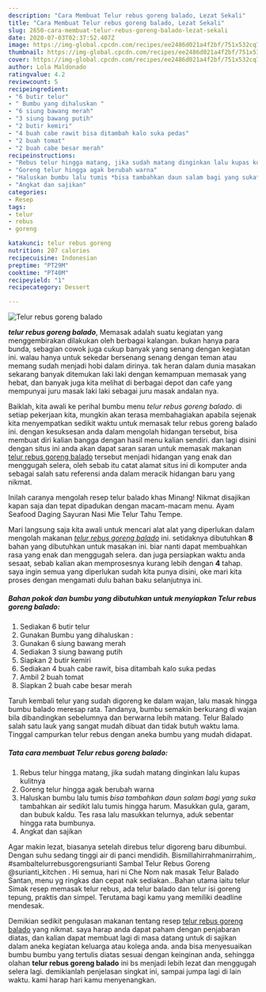```yaml
---
description: "Cara Membuat Telur rebus goreng balado, Lezat Sekali"
title: "Cara Membuat Telur rebus goreng balado, Lezat Sekali"
slug: 2650-cara-membuat-telur-rebus-goreng-balado-lezat-sekali
date: 2020-07-03T02:37:52.407Z
image: https://img-global.cpcdn.com/recipes/ee2486d021a4f2bf/751x532cq70/telur-rebus-goreng-balado-foto-resep-utama.jpg
thumbnail: https://img-global.cpcdn.com/recipes/ee2486d021a4f2bf/751x532cq70/telur-rebus-goreng-balado-foto-resep-utama.jpg
cover: https://img-global.cpcdn.com/recipes/ee2486d021a4f2bf/751x532cq70/telur-rebus-goreng-balado-foto-resep-utama.jpg
author: Lola Maldonado
ratingvalue: 4.2
reviewcount: 5
recipeingredient:
- "6 butir telur"
- " Bumbu yang dihaluskan "
- "6 siung bawang merah"
- "3 siung bawang putih"
- "2 butir kemiri"
- "4 buah cabe rawit bisa ditambah kalo suka pedas"
- "2 buah tomat"
- "2 buah cabe besar merah"
recipeinstructions:
- "Rebus telur hingga matang, jika sudah matang dinginkan lalu kupas kulitnya"
- "Goreng telur hingga agak berubah warna"
- "Haluskan bumbu lalu tumis *bisa tambahkan daun salam bagi yang suka* tambahkan air sedikit lalu tumis hingga harum. Masukkan gula, garam, dan bubuk kaldu. Tes rasa lalu masukkan telurnya, aduk sebentar hingga rata bumbunya."
- "Angkat dan sajikan"
categories:
- Resep
tags:
- telur
- rebus
- goreng

katakunci: telur rebus goreng 
nutrition: 207 calories
recipecuisine: Indonesian
preptime: "PT29M"
cooktime: "PT40M"
recipeyield: "1"
recipecategory: Dessert

---
```



![Telur rebus goreng balado](https://img-global.cpcdn.com/recipes/ee2486d021a4f2bf/751x532cq70/telur-rebus-goreng-balado-foto-resep-utama.jpg)

<b><i>telur rebus goreng balado</i></b>, Memasak adalah suatu kegiatan yang menggembirakan dilakukan oleh berbagai kalangan. bukan hanya para bunda, sebagian cowok juga cukup banyak yang senang dengan kegiatan ini. walau hanya untuk sekedar bersenang senang dengan teman atau memang sudah menjadi hobi dalam dirinya. tak heran dalam dunia masakan sekarang banyak ditemukan laki laki dengan kemampuan memasak yang hebat, dan banyak juga kita melihat di berbagai depot dan cafe yang mempunyai juru masak laki laki sebagai juru masak andalan nya.

Baiklah, kita awali ke perihal bumbu menu <i>telur rebus goreng balado</i>. di setiap pekerjaan kita, mungkin akan terasa membahagiakan apabila sejenak kita menyempatkan sedikit waktu untuk memasak telur rebus goreng balado ini. dengan kesuksesan anda dalam mengolah hidangan tersebut, bisa membuat diri kalian bangga dengan hasil menu kalian sendiri. dan lagi disini dengan situs ini anda akan dapat saran saran untuk memasak makanan <u>telur rebus goreng balado</u> tersebut menjadi hidangan yang enak dan menggugah selera, oleh sebab itu catat alamat situs ini di komputer anda sebagai salah satu referensi anda dalam meracik hidangan baru yang nikmat.

Inilah caranya mengolah resep telur balado khas Minang! Nikmat disajikan kapan saja dan tepat dipadukan dengan macam-macam menu. Ayam Seafood Daging Sayuran Nasi Mie Telur Tahu Tempe.


Mari langsung saja kita awali untuk mencari alat alat yang diperlukan dalam mengolah makanan <u><i>telur rebus goreng balado</i></u> ini. setidaknya dibutuhkan <b>8</b> bahan yang dibutuhkan untuk masakan ini. biar nanti dapat membuahkan rasa yang enak dan menggugah selera. dan juga persiapkan waktu anda sesaat, sebab kalian akan memprosesnya kurang lebih dengan <b>4</b> tahap. saya ingin semua yang diperlukan sudah kita punya disini, oke mari kita proses dengan mengamati dulu bahan baku selanjutnya ini.

<!--inarticleads1-->

##### Bahan pokok dan bumbu yang dibutuhkan untuk menyiapkan Telur rebus goreng balado:

1. Sediakan 6 butir telur
1. Gunakan  Bumbu yang dihaluskan :
1. Gunakan 6 siung bawang merah
1. Sediakan 3 siung bawang putih
1. Siapkan 2 butir kemiri
1. Sediakan 4 buah cabe rawit, bisa ditambah kalo suka pedas
1. Ambil 2 buah tomat
1. Siapkan 2 buah cabe besar merah


Taruh kembali telur yang sudah digoreng ke dalam wajan, lalu masak hingga bumbu balado meresap rata. Tandanya, bumbu semakin berkurang di wajan bila dibandingkan sebelumnya dan berwarna lebih matang. Telur Balado salah satu lauk yang sangat mudah dibuat dan tidak butuh waktu lama. Tinggal campurkan telur rebus dengan aneka bumbu yang mudah didapat. 

<!--inarticleads2-->

##### Tata cara membuat Telur rebus goreng balado:

1. Rebus telur hingga matang, jika sudah matang dinginkan lalu kupas kulitnya
1. Goreng telur hingga agak berubah warna
1. Haluskan bumbu lalu tumis *bisa tambahkan daun salam bagi yang suka* tambahkan air sedikit lalu tumis hingga harum. Masukkan gula, garam, dan bubuk kaldu. Tes rasa lalu masukkan telurnya, aduk sebentar hingga rata bumbunya.
1. Angkat dan sajikan


Agar makin lezat, biasanya setelah direbus telur digoreng baru dibumbui. Dengan suhu sedang tinggi air di panci mendidih. Bismillahirrahmanirrahim,. #sambaltelurrebusgorengsurianti Sambal Telur Rebus Goreng @surianti_kitchen . Hi semua, hari ni Che Nom nak masak Telur Balado Santan, menu yg ringkas dan cepat nak sediakan…Bahan utama iaitu telur Simak resep memasak telur rebus, ada telur balado dan telur isi goreng tepung, praktis dan simpel. Terutama bagi kamu yang memiliki deadline mendesak. 

Demikian sedikit pengulasan makanan tentang resep <u>telur rebus goreng balado</u> yang nikmat. saya harap anda dapat paham dengan penjabaran diatas, dan kalian dapat membuat lagi di masa datang untuk di sajikan dalam aneka kegiatan keluarga atau kolega anda. anda bisa menyesuaikan bumbu bumbu yang tertulis diatas sesuai dengan keinginan anda, sehingga olahan <b>telur rebus goreng balado</b> ini bs menjadi lebih lezat dan menggugah selera lagi. demikianlah penjelasan singkat ini, sampai jumpa lagi di lain waktu. kami harap hari kamu menyenangkan.
